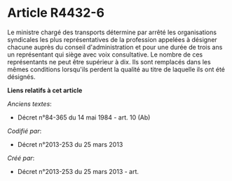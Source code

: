 # Article R4432-6

Le ministre chargé des transports détermine par arrêté les organisations syndicales les plus représentatives de la profession
appelées à désigner chacune auprès du conseil d'administration et pour une durée de trois ans un représentant qui siège avec
voix consultative. Le nombre de ces représentants ne peut être supérieur à dix. Ils sont remplacés dans les mêmes conditions
lorsqu'ils perdent la qualité au titre de laquelle ils ont été désignés.

**Liens relatifs à cet article**

_Anciens textes_:

  - Décret n°84-365 du 14 mai 1984 - art. 10 (Ab)

_Codifié par_:

  - Décret n°2013-253 du 25 mars 2013

_Créé par_:

  - Décret n°2013-253 du 25 mars 2013 - art.
